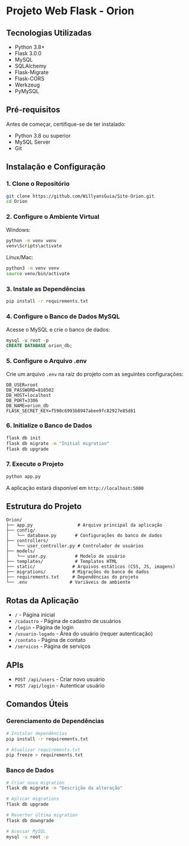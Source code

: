 # Projeto Web Flask - Orion

## Tecnologias Utilizadas
- Python 3.8+
- Flask 3.0.0
- MySQL
- SQLAlchemy
- Flask-Migrate
- Flask-CORS
- Werkzeug
- PyMySQL

## Pré-requisitos
Antes de começar, certifique-se de ter instalado:
- Python 3.8 ou superior
- MySQL Server
- Git

## Instalação e Configuração

### 1. Clone o Repositório
```bash
git clone https://github.com/WillyansGuia/Site-Orion.git
cd Orion
```

### 2. Configure o Ambiente Virtual
Windows:
```bash
python -m venv venv
venv\Scripts\activate
```

Linux/Mac:
```bash
python3 -m venv venv
source venv/bin/activate
```

### 3. Instale as Dependências
```bash
pip install -r requirements.txt
```

### 4. Configure o Banco de Dados MySQL

Acesse o MySQL e crie o banco de dados:
```sql
mysql -u root -p
CREATE DATABASE orion_db;
```

### 5. Configure o Arquivo .env
Crie um arquivo `.env` na raiz do projeto com as seguintes configurações:
```
DB_USER=root
DB_PASSWORD=810502
DB_HOST=localhost
DB_PORT=3306
DB_NAME=orion_db
FLASK_SECRET_KEY=f590c6993b8947abee9fc82927e85d81
```

### 6. Initialize o Banco de Dados
```bash
flask db init
flask db migrate -m "Initial migration"
flask db upgrade
```

### 7. Execute o Projeto
```bash
python app.py
```
A aplicação estará disponível em `http://localhost:5000`

## Estrutura do Projeto
```
Orion/
├── app.py                 # Arquivo principal da aplicação
├── config/
│   └── database.py       # Configurações do banco de dados
├── controllers/
│   └── user_controller.py # Controlador de usuários
├── models/
│   └── user.py           # Modelo de usuário
├── templates/            # Templates HTML
├── static/              # Arquivos estáticos (CSS, JS, imagens)
├── migrations/          # Migrações do banco de dados
├── requirements.txt     # Dependências do projeto
└── .env                # Variáveis de ambiente
```

## Rotas da Aplicação
- `/` - Página inicial
- `/cadastro` - Página de cadastro de usuários
- `/login` - Página de login
- `/usuario-logado` - Área do usuário (requer autenticação)
- `/contato` - Página de contato
- `/servicos` - Página de serviços

## APIs
- `POST /api/users` - Criar novo usuário
- `POST /api/login` - Autenticar usuário

## Comandos Úteis

### Gerenciamento de Dependências
```bash
# Instalar dependências
pip install -r requirements.txt

# Atualizar requirements.txt
pip freeze > requirements.txt
```

### Banco de Dados
```bash
# Criar nova migration
flask db migrate -m "Descrição da alteração"

# Aplicar migrations
flask db upgrade

# Reverter última migration
flask db downgrade

# Acessar MySQL
mysql -u root -p
```


